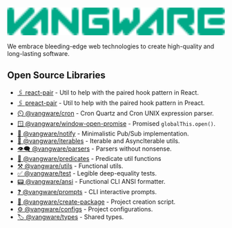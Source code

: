<a href="https://vangware.com"><img src="https://raw.githubusercontent.com/vangware/.github/main/profile/logo.svg" style="height:4rem" /></a>

We embrace bleeding-edge web technologies to create high-quality and long-lasting software.

## Open Source Libraries

-   [🖇️ react-pair](https://libraries.vangware.com/modules/react_pair.html) - Util to help with the paired hook pattern in React.
-   [🖇️ preact-pair](https://libraries.vangware.com/modules/preact_pair.html) - Util to help with the paired hook pattern in Preact.
-   [⏲️ @vangware/cron](https://libraries.vangware.com/modules/_vangware_cron.html) - Cron Quartz and Cron UNIX expression parser.
-   [🪟 @vangware/window-open-promise](https://libraries.vangware.com/modules/_vangware_window_open_promise.html) - Promised `globalThis.open()`.
-   [📣 @vangware/notify](https://libraries.vangware.com/modules/_vangware_notify.html) - Minimalistic Pub/Sub implementation.
-   [🔁 @vangware/iterables](https://libraries.vangware.com/modules/_vangware_iterables.html) - Iterable and AsyncIterable utils.
-   [👁️‍🗨️ @vangware/parsers](https://libraries.vangware.com/modules/_vangware_parsers.html) - Parsers without nonsense.
-   [🧐 @vangware/predicates](https://libraries.vangware.com/modules/_vangware_predicates.html) - Predicate util functions
-   [⚒️ @vangware/utils](https://libraries.vangware.com/modules/_vangware_utils.html) - Functional utils.
-   [✅ @vangware/test](https://libraries.vangware.com/modules/_vangware_test.html) - Legible deep-equality tests.
-   [📟 @vangware/ansi](https://libraries.vangware.com/modules/_vangware_ansi.html) - Functional CLI ANSI formatter.
-   [❓ @vangware/prompts](https://libraries.vangware.com/modules/_vangware_prompts.html) - CLI interactive prompts.
-   [🚧 @vangware/create-package](https://libraries.vangware.com/modules/_vangware_create_package.html) - Project creation script.
-   [⚙️ @vangware/configs](https://libraries.vangware.com/modules/_vangware_configs.html) - Project configurations.
-   [🏷️ @vangware/types](https://libraries.vangware.com/modules/_vangware_types.html) - Shared types.
